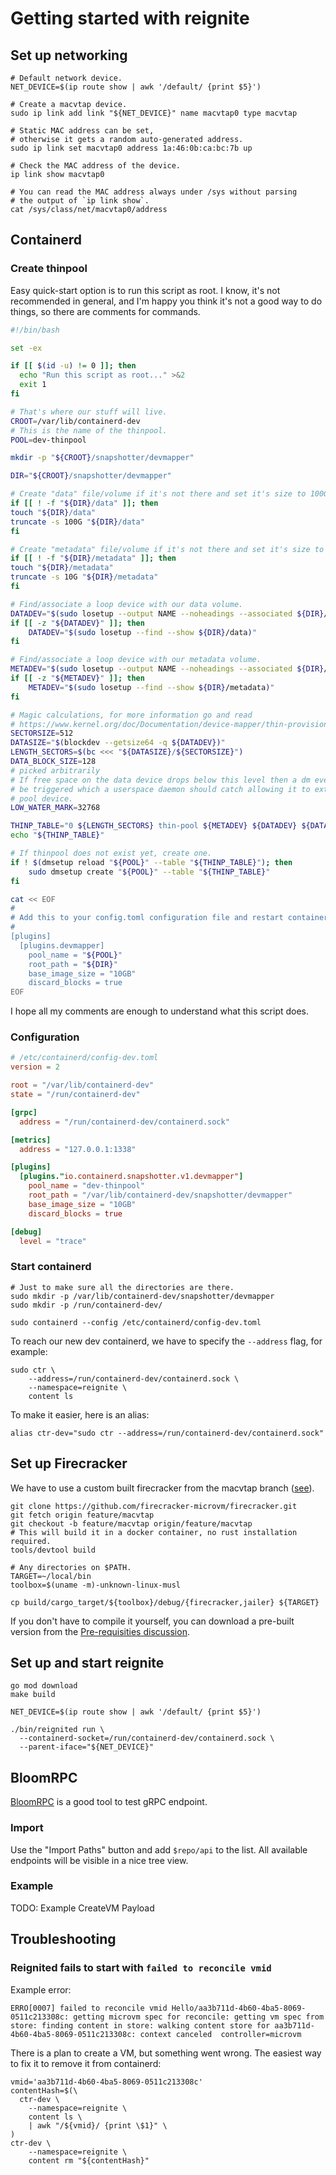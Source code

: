 # Getting started with reignite

## Set up networking

```
# Default network device.
NET_DEVICE=$(ip route show | awk '/default/ {print $5}')

# Create a macvtap device.
sudo ip link add link "${NET_DEVICE}" name macvtap0 type macvtap

# Static MAC address can be set,
# otherwise it gets a random auto-generated address.
sudo ip link set macvtap0 address 1a:46:0b:ca:bc:7b up

# Check the MAC address of the device.
ip link show macvtap0

# You can read the MAC address always under /sys without parsing
# the output of `ip link show`.
cat /sys/class/net/macvtap0/address
```

## Containerd

### Create thinpool

Easy quick-start option is to run this script as root. I know,
it's not recommended in general, and I'm happy you think it's not a good
way to do things, so there are comments for commands.

```bash
#!/bin/bash

set -ex

if [[ $(id -u) != 0 ]]; then
  echo "Run this script as root..." >&2
  exit 1
fi

# That's where our stuff will live.
CROOT=/var/lib/containerd-dev
# This is the name of the thinpool.
POOL=dev-thinpool

mkdir -p "${CROOT}/snapshotter/devmapper"

DIR="${CROOT}/snapshotter/devmapper"

# Create "data" file/volume if it's not there and set it's size to 100G.
if [[ ! -f "${DIR}/data" ]]; then
touch "${DIR}/data"
truncate -s 100G "${DIR}/data"
fi

# Create "metadata" file/volume if it's not there and set it's size to 2G.
if [[ ! -f "${DIR}/metadata" ]]; then
touch "${DIR}/metadata"
truncate -s 10G "${DIR}/metadata"
fi

# Find/associate a loop device with our data volume.
DATADEV="$(sudo losetup --output NAME --noheadings --associated ${DIR}/data)"
if [[ -z "${DATADEV}" ]]; then
    DATADEV="$(sudo losetup --find --show ${DIR}/data)"
fi

# Find/associate a loop device with our metadata volume.
METADEV="$(sudo losetup --output NAME --noheadings --associated ${DIR}/metadata)"
if [[ -z "${METADEV}" ]]; then
    METADEV="$(sudo losetup --find --show ${DIR}/metadata)"
fi

# Magic calculations, for more information go and read
# https://www.kernel.org/doc/Documentation/device-mapper/thin-provisioning.txt
SECTORSIZE=512
DATASIZE="$(blockdev --getsize64 -q ${DATADEV})"
LENGTH_SECTORS=$(bc <<< "${DATASIZE}/${SECTORSIZE}")
DATA_BLOCK_SIZE=128
# picked arbitrarily
# If free space on the data device drops below this level then a dm event will
# be triggered which a userspace daemon should catch allowing it to extend the
# pool device.
LOW_WATER_MARK=32768

THINP_TABLE="0 ${LENGTH_SECTORS} thin-pool ${METADEV} ${DATADEV} ${DATA_BLOCK_SIZE} ${LOW_WATER_MARK} 1 skip_block_zeroing"
echo "${THINP_TABLE}"

# If thinpool does not exist yet, create one.
if ! $(dmsetup reload "${POOL}" --table "${THINP_TABLE}"); then
    sudo dmsetup create "${POOL}" --table "${THINP_TABLE}"
fi

cat << EOF
#
# Add this to your config.toml configuration file and restart containerd daemon
#
[plugins]
  [plugins.devmapper]
    pool_name = "${POOL}"
    root_path = "${DIR}"
    base_image_size = "10GB"
    discard_blocks = true
EOF
```

I hope all my comments are enough to understand what this script does.

### Configuration

```toml
# /etc/containerd/config-dev.toml
version = 2

root = "/var/lib/containerd-dev"
state = "/run/containerd-dev"

[grpc]
  address = "/run/containerd-dev/containerd.sock"

[metrics]
  address = "127.0.0.1:1338"

[plugins]
  [plugins."io.containerd.snapshotter.v1.devmapper"]
    pool_name = "dev-thinpool"
    root_path = "/var/lib/containerd-dev/snapshotter/devmapper"
    base_image_size = "10GB"
    discard_blocks = true

[debug]
  level = "trace"
```

### Start containerd

```
# Just to make sure all the directories are there.
sudo mkdir -p /var/lib/containerd-dev/snapshotter/devmapper
sudo mkdir -p /run/containerd-dev/

sudo containerd --config /etc/containerd/config-dev.toml
```

To reach our new dev containerd, we have to specify the `--address` flag,
for example:

```
sudo ctr \
    --address=/run/containerd-dev/containerd.sock \
    --namespace=reignite \
    content ls
```

To make it easier, here is an alias:

```
alias ctr-dev="sudo ctr --address=/run/containerd-dev/containerd.sock"
```

## Set up Firecracker

We have to use a custom built firecracker from the macvtap branch
([see][discussion-107]).

```
git clone https://github.com/firecracker-microvm/firecracker.git
git fetch origin feature/macvtap
git checkout -b feature/macvtap origin/feature/macvtap
# This will build it in a docker container, no rust installation required.
tools/devtool build

# Any directories on $PATH.
TARGET=~/local/bin
toolbox=$(uname -m)-unknown-linux-musl

cp build/cargo_target/${toolbox}/debug/{firecracker,jailer} ${TARGET}
```

If you don't have to compile it yourself, you can download a pre-built version
from the [Pre-requisities discussion][discussion-107].

[discussion-107]: https://github.com/weaveworks/reignite/discussions/107

## Set up and start reignite

```
go mod download
make build

NET_DEVICE=$(ip route show | awk '/default/ {print $5}')

./bin/reignited run \
  --containerd-socket=/run/containerd-dev/containerd.sock \
  --parent-iface="${NET_DEVICE}"
```

## BloomRPC

[BloomRPC][bloomrpc] is a good tool to test gRPC endpoint.

### Import

Use the "Import Paths" button and add `$repo/api` to the list. All available
endpoints will be visible in a nice tree view.

### Example

TODO: Example CreateVM Payload

[bloomrpc]: https://github.com/uw-labs/bloomrpc

## Troubleshooting

### Reignited fails to start with `failed to reconcile vmid`

Example error:

```
ERRO[0007] failed to reconcile vmid Hello/aa3b711d-4b60-4ba5-8069-0511c213308c: getting microvm spec for reconcile: getting vm spec from store: finding content in store: walking content store for aa3b711d-4b60-4ba5-8069-0511c213308c: context canceled  controller=microvm
```

There is a plan to create a VM, but something went wrong. The easiest way to
fix it to remove it from containerd:

```
vmid='aa3b711d-4b60-4ba5-8069-0511c213308c'
contentHash=$(\
  ctr-dev \
    --namespace=reignite \
    content ls \
    | awk "/${vmid}/ {print \$1}" \
)
ctr-dev \
    --namespace=reignite \
    content rm "${contentHash}"
```
